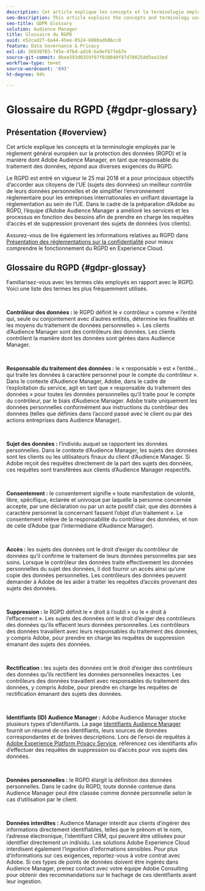 ```yaml
---
description: Cet article explique les concepts et la terminologie employés par le règlement général européen sur la protection des données (RGPD) et la manière dont Adobe Audience Manager, en tant que responsable du traitement des données, répond aux diverses exigences du RGPD.
seo-description: This article explains the concepts and terminology used by the European General Data Protection Regulation (GDPR), and how Adobe Audience Manager, as a Data Processor, addresses various GDPR requirements.
seo-title: GDPR Glossary
solution: Audience Manager
title: Glossaire du RGPD
uuid: e52cad27-6a44-45ee-8524-6080adb86cc8
feature: Data Governance & Privacy
exl-id: 36930703-745e-4fbd-ad18-ba9efb77eb7e
source-git-commit: 8bee593d0359f87f030840f87d70025dd5ea33ed
workflow-type: tm+mt
source-wordcount: '693'
ht-degree: 94%

---
```


# Glossaire du RGPD {#gdpr-glossary}

## Présentation {#overview}

Cet article explique les concepts et la terminologie employés par le règlement général européen sur la protection des données (RGPD) et la manière dont Adobe Audience Manager, en tant que responsable du traitement des données, répond aux diverses exigences du RGPD.

Le RGPD est entré en vigueur le 25 mai 2018 et a pour principaux objectifs d’accorder aux citoyens de l’UE (sujets des données) un meilleur contrôle de leurs données personnelles et de simplifier l’environnement réglementaire pour les entreprises internationales en unifiant davantage la réglementation au sein de l’UE. Dans le cadre de la préparation d’Adobe au RGPD, l’équipe d’Adobe Audience Manager a amélioré les services et les processus en fonction des besoins afin de prendre en charge les requêtes d’accès et de suppression provenant des sujets de données (vos clients).

Assurez-vous de lire également les informations relatives au RGPD dans [Présentation des réglementations sur la confidentialité](https://experienceleague.adobe.com/docs/experience-platform/privacy/regulations/overview.html?lang=en) pour mieux comprendre le fonctionnement du RGPD en Experience Cloud.

## Glossaire du RGPD {#gdpr-glossay}

Familiarisez-vous avec les termes clés employés en rapport avec le RGPD. Voici une liste des termes les plus fréquemment utilisés.

 

**Contrôleur des données :** le RGPD définit le « contrôleur » comme « l’entité qui, seule ou conjointement avec d’autres entités, détermine les finalités et les moyens du traitement de données personnelles ». Les clients d’Audience Manager sont des contrôleurs des données. Les clients contrôlent la manière dont les données sont gérées dans Audience Manager.

 

**Responsable du traitement des données :** le « responsable » est « l’entité… qui traite les données à caractère personnel pour le compte du contrôleur ». Dans le contexte d’Audience Manager, Adobe, dans le cadre de l’exploitation du service, agit en tant que « responsable du traitement des données » pour toutes les données personnelles qu’il traite pour le compte du contrôleur, par le biais d’Audience Manager. Adobe traite uniquement les données personnelles conformément aux instructions du contrôleur des données (telles que définies dans l’accord passé avec le client ou par des actions entreprises dans Audience Manager).

 

**Sujet des données :** l’individu auquel se rapportent les données personnelles. Dans le contexte d’Audience Manager, les sujets des données sont les clients ou les utilisateurs finaux du client d’Audience Manager. Si Adobe reçoit des requêtes directement de la part des sujets des données, ces requêtes sont transférées aux clients d’Audience Manager respectifs.

 

**Consentement :** le consentement signifie « toute manifestation de volonté, libre, spécifique, éclairée et univoque par laquelle la personne concernée accepte, par une déclaration ou par un acte positif clair, que des données à caractère personnel la concernant fassent l’objet d’un traitement ». Le consentement relève de la responsabilité du contrôleur des données, et non de celle d’Adobe (par l’intermédiaire d’Audience Manager).

 

**Accès :** les sujets des données ont le droit d’exiger du contrôleur de données qu’il confirme le traitement de leurs données personnelles par ses soins. Lorsque le contrôleur des données traite effectivement les données personnelles du sujet des données, il doit fournir un accès ainsi qu’une copie des données personnelles. Les contrôleurs des données peuvent demander à Adobe de les aider à traiter les requêtes d’accès provenant des sujets des données.

 

**Suppression :** le RGPD définit le « droit à l’oubli » ou le « droit à l’effacement ». Les sujets des données ont le droit d’exiger des contrôleurs des données qu’ils effacent leurs données personnelles. Les contrôleurs des données travaillent avec leurs responsables du traitement des données, y compris Adobe, pour prendre en charge les requêtes de suppression émanant des sujets des données.

 

**Rectification :** les sujets des données ont le droit d’exiger des contrôleurs des données qu’ils rectifient les données personnelles inexactes. Les contrôleurs des données travaillent avec responsables du traitement des données, y compris Adobe, pour prendre en charge les requêtes de rectification émanant des sujets des données.

 

**Identifiants (ID) Audience Manager :** Adobe Audience Manager stocke plusieurs types d’identifiants. La page [Identifiants Audience Manager](data-privacy-ids.md) fournit un résumé de ces identifiants, leurs sources de données correspondantes et de brèves descriptions. Lors de l’envoi de requêtes à [Adobe Experience Platform Privacy Service](https://experienceleague.adobe.com/docs/experience-platform/privacy/home.html?lang=en), référencez ces identifiants afin d’effectuer des requêtes de suppression ou d’accès pour vos sujets des données.

 

**Données personnelles :** le RGPD élargit la définition des données personnelles. Dans le cadre du RGPD, toute donnée contenue dans Audience Manager peut être classée comme donnée personnelle selon le cas d’utilisation par le client.

 

**Données interdites :** Audience Manager interdit aux clients d’ingérer des informations directement identifiables, telles que le prénom et le nom, l’adresse électronique, l’identifiant CRM, qui peuvent être utilisées pour identifier directement un individu. Les solutions Adobe Experience Cloud interdisent également l’ingestion d’informations sensibles. Pour plus d’informations sur ces exigences, reportez-vous à votre contrat avec Adobe. Si ces types de points de données doivent être ingérés dans Audience Manager, prenez contact avec votre équipe Adobe Consulting pour obtenir des recommandations sur le hachage de ces identifiants avant leur ingestion.
